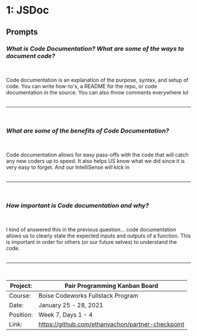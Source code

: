 # 1: JSDoc

## Prompts

### *What is Code Documentation? What are some of the ways to document code?*
<br/>

Code documentation is an explanation of the purpose, syntax, and setup of code. You can write how-to's, a README for the repo, or code documentation in the source. You can also throw comments everywhere lol
<br/><br/><hr/><br/>

### *What are some of the benefits of Code Documentation?*
<br/>

Code documentation allows for easy pass-offs with the code that will catch any new coders up to speed. It also helps US know what we did since it is very easy to forget. And our IntelliSense will kick in
<br/><br/><hr/><br/>

### *How important is Code documentation and why?*
<br/>

I kind of answered this in the previous question... code documentation allows us to clearly state the expected inputs and outputs of a function. This is important in order for others (or our future selves) to understand the code.
<br/><br/><hr/><br/>

| Project:  | Pair Programming Kanban Board                     |
|-----------|-----------------------------------|
| Course:   | Boise Codeworks Fullstack Program |
| Date:     | January 25 - 28, 2021                  |
| Position: | Week 7, Days 1 - 4                    |
| Link: | https://github.com/ethanvachon/partner-checkpoint |